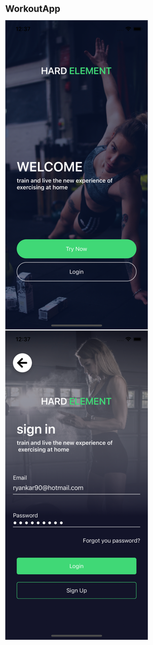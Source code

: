 # WorkoutApp

<img width="450" src="https://github.com/CarlosDzLp/WorkoutApp/blob/master/Screenshot/screen1.png" />


<img width="450" src="https://github.com/CarlosDzLp/WorkoutApp/blob/master/Screenshot/screen2.png" />




